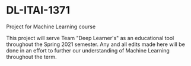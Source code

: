 # DL-ITAI-1371
Project for Machine Learning course

This project will serve Team "Deep Learner's" as an educational tool throughout the Spring 2021 semester. Any and all edits made here will be done in an effort to further our understanding of Machine Learning throughout the term. 
